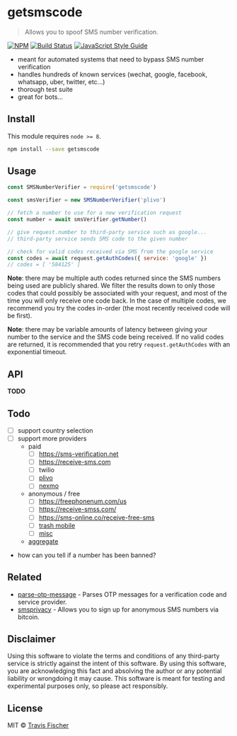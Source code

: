 # getsmscode

> Allows you to spoof SMS number verification.

[![NPM](https://img.shields.io/npm/v/getsmscode.svg)](https://www.npmjs.com/package/getsmscode) [![Build Status](https://travis-ci.org/transitive-bullshit/getsmscode.svg?branch=master)](https://travis-ci.org/transitive-bullshit/getsmscode) [![JavaScript Style Guide](https://img.shields.io/badge/code_style-standard-brightgreen.svg)](https://standardjs.com)

- meant for automated systems that need to bypass SMS number verification
- handles hundreds of known services (wechat, google, facebook, whatsapp, uber, twitter, etc...)
- thorough test suite
- great for bots...


## Install

This module requires `node >= 8`.

```bash
npm install --save getsmscode
```


## Usage

```js
const SMSNumberVerifier = require('getsmscode')

const smsVerifier = new SMSNumberVerifier('plivo')

// fetch a number to use for a new verification request
const number = await smsVerifier.getNumber()

// give request.number to third-party service such as google...
// third-party service sends SMS code to the given number

// check for valid codes received via SMS from the google service
const codes = await request.getAuthCodes({ service: 'google' })
// codes = [ '584125' ]
```

**Note**: there may be multiple auth codes returned since the SMS numbers being used are publicly shared. We filter the results down to only those codes that could possibly be associated with your request, and most of the time you will only receive one code back. In the case of multiple codes, we recommend you try the codes in-order (the most recently received code will be first).

**Note**: there may be variable amounts of latency between giving your number to the service and the SMS code being received. If no valid codes are returned, it is recommended that you retry `request.getAuthCodes` with an exponential timeout.


## API

**TODO**

## Todo

- [ ] support country selection
- [ ] support more providers
  - paid
    - [ ] https://sms-verification.net
    - [ ] https://receive-sms.com
    - [ ] twilio
    - [ ] [plivo](https://plivo.com)
    - [ ] [nexmo](https://www.nexmo.com/pricing)
  - anonymous / free
    - [ ] https://freephonenum.com/us
    - [ ] https://receive-smss.com/
    - [ ] https://sms-online.co/receive-free-sms
    - [ ] [trash mobile](https://www.spoofbox.com/en/tool/trash-mobile)
    - [ ] [misc](https://drfone.wondershare.com/message/receive-message-online.html)
  - [aggregate](https://www.reddit.com/r/privacytoolsIO/comments/8bz1j6/receive_anonymous_sms_online_without_giving_away/)
- how can you tell if a number has been banned?


## Related

- [parse-otp-message](https://github.com/transitive-bullshit/parse-otp-message) - Parses OTP messages for a verification code and service provider.
- [smsprivacy](https://smsprivacy.org/) - Allows you to sign up for anonymous SMS numbers via bitcoin.


## Disclaimer

Using this software to violate the terms and conditions of any third-party service is strictly against the intent of this software. By using this software, you are acknowledging this fact and absolving the author or any potential liability or wrongdoing it may cause. This software is meant for testing and experimental purposes only, so please act responsibly.


## License

MIT © [Travis Fischer](https://github.com/transitive-bullshit)

